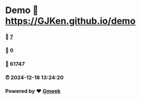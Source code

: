 # Demo :link: https://GJKen.github.io/demo 
### :page_facing_up: [7](https://GJKen.github.io/demo/tag.html) 
### :speech_balloon: 0 
### :hibiscus: 61747 
### :alarm_clock: 2024-12-18 13:24:20 
### Powered by :heart: [Gmeek](https://github.com/Meekdai/Gmeek)
